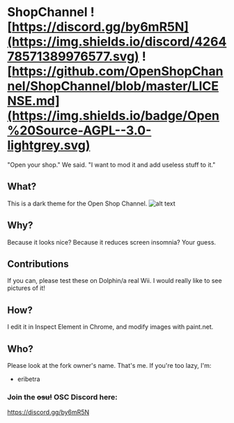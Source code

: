 # ShopChannel ![https://discord.gg/by6mR5N](https://img.shields.io/discord/426478571389976577.svg) ![https://github.com/OpenShopChannel/ShopChannel/blob/master/LICENSE.md](https://img.shields.io/badge/Open%20Source-AGPL--3.0-lightgrey.svg)
"Open your shop." We said. "I want to mod it and add useless stuff to it."

## What?
This is a dark theme for the Open Shop Channel.
![alt text](https://i.imgur.com/RlQBbsI.png)

## Why?
Because it looks nice? Because it reduces screen insomnia? Your guess.

## Contributions
If you can, please test these on Dolphin/a real Wii. I would really like to see pictures of it!

## How?
I edit it in Inspect Element in Chrome, and modify images with paint.net.

## Who?
Please look at the fork owner's name. That's me.
If you're too lazy, I'm:
- eribetra

### Join the ~~osu!~~ OSC Discord here:
https://discord.gg/by6mR5N
